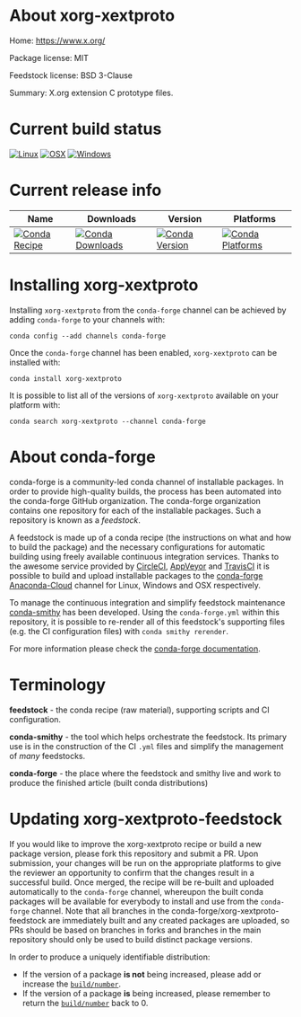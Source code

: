 About xorg-xextproto
====================

Home: https://www.x.org/

Package license: MIT

Feedstock license: BSD 3-Clause

Summary: X.org extension C prototype files.



Current build status
====================

[![Linux](https://img.shields.io/circleci/project/github/conda-forge/xorg-xextproto-feedstock/master.svg?label=Linux)](https://circleci.com/gh/conda-forge/xorg-xextproto-feedstock)
[![OSX](https://img.shields.io/travis/conda-forge/xorg-xextproto-feedstock/master.svg?label=macOS)](https://travis-ci.org/conda-forge/xorg-xextproto-feedstock)
[![Windows](https://img.shields.io/appveyor/ci/conda-forge/xorg-xextproto-feedstock/master.svg?label=Windows)](https://ci.appveyor.com/project/conda-forge/xorg-xextproto-feedstock/branch/master)

Current release info
====================

| Name | Downloads | Version | Platforms |
| --- | --- | --- | --- |
| [![Conda Recipe](https://img.shields.io/badge/recipe-xorg--xextproto-green.svg)](https://anaconda.org/conda-forge/xorg-xextproto) | [![Conda Downloads](https://img.shields.io/conda/dn/conda-forge/xorg-xextproto.svg)](https://anaconda.org/conda-forge/xorg-xextproto) | [![Conda Version](https://img.shields.io/conda/vn/conda-forge/xorg-xextproto.svg)](https://anaconda.org/conda-forge/xorg-xextproto) | [![Conda Platforms](https://img.shields.io/conda/pn/conda-forge/xorg-xextproto.svg)](https://anaconda.org/conda-forge/xorg-xextproto) |

Installing xorg-xextproto
=========================

Installing `xorg-xextproto` from the `conda-forge` channel can be achieved by adding `conda-forge` to your channels with:

```
conda config --add channels conda-forge
```

Once the `conda-forge` channel has been enabled, `xorg-xextproto` can be installed with:

```
conda install xorg-xextproto
```

It is possible to list all of the versions of `xorg-xextproto` available on your platform with:

```
conda search xorg-xextproto --channel conda-forge
```


About conda-forge
=================

conda-forge is a community-led conda channel of installable packages.
In order to provide high-quality builds, the process has been automated into the
conda-forge GitHub organization. The conda-forge organization contains one repository
for each of the installable packages. Such a repository is known as a *feedstock*.

A feedstock is made up of a conda recipe (the instructions on what and how to build
the package) and the necessary configurations for automatic building using freely
available continuous integration services. Thanks to the awesome service provided by
[CircleCI](https://circleci.com/), [AppVeyor](http://www.appveyor.com/)
and [TravisCI](https://travis-ci.org/) it is possible to build and upload installable
packages to the [conda-forge](https://anaconda.org/conda-forge)
[Anaconda-Cloud](http://docs.anaconda.org/) channel for Linux, Windows and OSX respectively.

To manage the continuous integration and simplify feedstock maintenance
[conda-smithy](http://github.com/conda-forge/conda-smithy) has been developed.
Using the ``conda-forge.yml`` within this repository, it is possible to re-render all of
this feedstock's supporting files (e.g. the CI configuration files) with ``conda smithy rerender``.

For more information please check the [conda-forge documentation](https://conda-forge.org/docs/).

Terminology
===========

**feedstock** - the conda recipe (raw material), supporting scripts and CI configuration.

**conda-smithy** - the tool which helps orchestrate the feedstock.
                   Its primary use is in the construction of the CI ``.yml`` files
                   and simplify the management of *many* feedstocks.

**conda-forge** - the place where the feedstock and smithy live and work to
                  produce the finished article (built conda distributions)


Updating xorg-xextproto-feedstock
=================================

If you would like to improve the xorg-xextproto recipe or build a new
package version, please fork this repository and submit a PR. Upon submission,
your changes will be run on the appropriate platforms to give the reviewer an
opportunity to confirm that the changes result in a successful build. Once
merged, the recipe will be re-built and uploaded automatically to the
`conda-forge` channel, whereupon the built conda packages will be available for
everybody to install and use from the `conda-forge` channel.
Note that all branches in the conda-forge/xorg-xextproto-feedstock are
immediately built and any created packages are uploaded, so PRs should be based
on branches in forks and branches in the main repository should only be used to
build distinct package versions.

In order to produce a uniquely identifiable distribution:
 * If the version of a package **is not** being increased, please add or increase
   the [``build/number``](http://conda.pydata.org/docs/building/meta-yaml.html#build-number-and-string).
 * If the version of a package **is** being increased, please remember to return
   the [``build/number``](http://conda.pydata.org/docs/building/meta-yaml.html#build-number-and-string)
   back to 0.